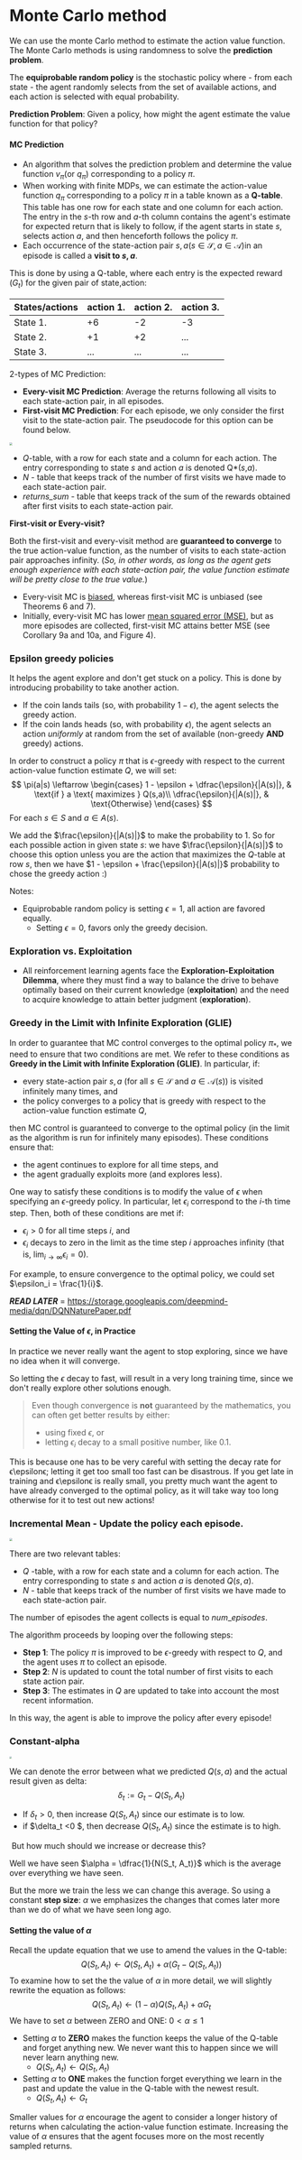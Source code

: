 # Monte Carlo method

We can use the monte Carlo method to estimate the action value function.
The Monte Carlo methods is using randomness to solve the **prediction problem**.

The **equiprobable random policy** is the stochastic policy where - from each state - the agent randomly selects from the set of available actions, and each action is selected with equal probability. 

**Prediction Problem**: Given a policy, how might the agent estimate the value function for that policy?

#### MC Prediction

* An algorithm that solves the prediction problem and determine the value function $v_{\pi} (\text{or } q_{\pi})$ corresponding to a policy $\pi$.
* When working with finite MDPs, we can estimate the action-value function $q_{\pi}$ corresponding to a policy $\pi$ in a table known as a **Q-table**.  This table has one row for each state and one column for each action.  The entry in the $s$-th row and $a$-th column contains the agent's estimate for expected return that is likely to follow, if the agent starts in state $s$, selects action $a$, and then henceforth follows the policy $\pi$.
* Each occurrence of the state-action pair $s,a (s\in\mathcal{S},a\in\mathcal{A})$in an episode is called a **visit to $s,a$**.

This is done by using a Q-table, where each entry is the expected reward ($G_t$) for the given pair of state,action:

| States/actions | action 1. | action 2. | action 3. |
| -------------- | --------- | --------- | --------- |
| State 1.       | +6        | -2        | -3        |
| State 2.       | +1        | +2        | ...       |
| State 3.       | ...       | ...       | ...       |

2-types of MC Prediction:

* **Every-visit MC Prediction**: Average the returns following all visits to each state-action pair, in all episodes.
* **First-visit MC Prediction**: For each episode, we only consider the first visit to the state-action pair. The pseudocode for this option can be found below.

<img src="images\first_visit_pseudo.png" style="zoom: 33%;" />

- *Q*-table, with a row for each state and a column for each action. The entry corresponding to state *s* and action *a* is denoted Q*(*s*,*a*).
- *N* - table that keeps track of the number of first visits we have made to each state-action pair.
- *returns\_sum* - table that keeps track of the sum of the rewards obtained after first visits to each state-action pair.

**First-visit or Every-visit?**

Both the first-visit and every-visit method are **guaranteed to converge** to the true action-value function, as the number of visits to each state-action pair approaches infinity. (*So, in other words, as long as the agent gets enough experience with each state-action pair, the value function estimate will be pretty close to the true value.*)

- Every-visit MC is [biased](https://en.wikipedia.org/wiki/Bias_of_an_estimator), whereas first-visit MC is unbiased (see Theorems 6 and 7).
- Initially, every-visit MC has lower [mean squared error (MSE)](https://en.wikipedia.org/wiki/Mean_squared_error), but as more episodes are collected, first-visit MC attains better MSE (see Corollary 9a and 10a, and Figure 4).

### Epsilon greedy policies

It helps the agent explore and don't get stuck on a policy.
This is done by introducing probability to take another action.

- If the coin lands tails (so, with probability $1-\epsilon$), the agent selects the greedy action.
- If the coin lands heads (so, with probability $\epsilon$), the agent selects an action *uniformly* at random from the set of available (non-greedy **AND** greedy) actions.

In order to construct a policy $\pi$ that is $\epsilon$-greedy with respect to the current action-value function estimate $Q$, we will set:
$$
\pi(a|s) \leftarrow 
\begin{cases}
1 - \epsilon + \dfrac{\epsilon}{|A(s)|}, & \text{if } a \text{ maximizes } Q(s,a)\\
    \dfrac{\epsilon}{|A(s)|},              & \text{Otherwise}
\end{cases}
$$
For each $s \in S$ and $a\in A(s)$.

We add the $\frac{\epsilon}{|A(s)|}$ to make the probability to 1.
So for each possible action in given state $s$: we have $\frac{\epsilon}{|A(s)|}$ to choose this option unless you are the action that maximizes the $Q$-table at row $s$, then we have $1 - \epsilon + \frac{\epsilon}{|A(s)|}$ probability to chose the greedy action :)



Notes:

* Equiprobable random policy is setting $\epsilon = 1$, all action are favored equally.
  * Setting $\epsilon = 0$, favors only the greedy decision.



### Exploration vs. Exploitation

- All reinforcement learning agents face the **Exploration-Exploitation Dilemma**, where they must find a way to balance the drive to behave optimally based on their current knowledge (**exploitation**) and the need to acquire knowledge to attain better judgment (**exploration**).



### Greedy in the Limit with Infinite Exploration (GLIE)

In order to guarantee that MC control converges to the optimal policy $\pi_*$, we need to ensure that two conditions are met.  We refer to these conditions as **Greedy in the Limit with Infinite Exploration (GLIE)**.  In particular, if:

- every state-action pair $s,a$ (for all $s\in\mathcal{S}$ and $a\in\mathcal{A}(s)$) is visited infinitely many times, and 
- the policy converges to a policy that is greedy with respect to the action-value function estimate $Q$,

then MC control is guaranteed to converge to the optimal policy (in  the limit as the algorithm is run for infinitely many episodes).  These  conditions ensure that:

- the agent continues to explore for all time steps, and
- the agent gradually exploits more (and explores less).

One way to satisfy these conditions  is to modify the value of $\epsilon$ when specifying an $\epsilon$-greedy policy.  In particular, let $\epsilon_i$ correspond to the $i$-th time step.  Then, both of these conditions are met if:

- $\epsilon_i > 0$ for all time steps $i$, and 
- $\epsilon_i$ decays to zero in the limit as the time step $i$ approaches infinity (that is, $\lim_{i\to\infty} \epsilon_i = 0$).

For example, to ensure convergence to the optimal policy, we could set $\epsilon_i = \frac{1}{i}$.

***READ LATER*** = https://storage.googleapis.com/deepmind-media/dqn/DQNNaturePaper.pdf

#### Setting the Value of $\epsilon$, in Practice

In practice we never really want the agent to stop exploring, since we have no idea when it will converge.

So letting the $\epsilon$ decay to fast, will result in a very long training time, since we don't really explore other solutions enough. 

> Even though convergence is **not** guaranteed by the mathematics, you can often get better results by either:
>
> - using fixed $\epsilon$, or
> - letting $\epsilon_i$ decay to a small positive number, like 0.1.  

This is because one has to be very careful with setting the decay rate for ϵ\epsilonϵ; letting it get too small too fast can be disastrous.  If you get late in training and ϵ\epsilonϵ is really small, you pretty much want the agent to have already converged to the optimal policy, as it will take way too long otherwise for it to test out new actions!

### Incremental Mean - Update the policy each episode.

<img src="\images\incremental_mean.png" style="zoom: 33%;" />

There are two relevant tables:

- $Q$ -table, with a row for each state and a column for each action. The entry corresponding to state $s$ and action $a$ is denoted $Q(s,a)$.
- $N$ - table that keeps track of the number of first visits we have made to each state-action pair.

The number of episodes the agent collects is equal to $num\_episodes$.

The algorithm proceeds by looping over the following steps:

- **Step 1**: The policy $\pi$ is improved to be $\epsilon$-greedy with respect to $Q$, and the agent uses $\pi$ to collect an episode.
- **Step 2**: $N$ is updated to count the total number of first visits to each state action pair.
- **Step 3**: The estimates in $Q$ are updated to take into account the most recent information.

In this way, the agent is able to improve the policy after every episode!

### Constant-alpha

<img src="\images\constant_alpha.png" style="zoom: 25%;" />

We can denote the error between what we predicted $Q(s,a)$ and the actual result given as delta:
$$
\delta_t := G_t - Q(S_t, A_t)
$$


* If $\delta_t > 0$, then increase $Q(S_t, A_t)$ since our estimate is to low.
* if $\delta_t <0 $, then decrease $Q(S_t, A_t)$ since the estimate is to high.

​	But how much should we increase or decrease this?

Well we have seen $\alpha = \dfrac{1}{N(S_t, A_t)}$ which is the average over everything we have seen.

But the more we train the less we can change this average. So using a constant **step size**: $\alpha$ we emphasizes the changes that comes later more than we do of what we have seen long ago.

#### Setting the value of $\alpha$

Recall the update equation that we use to amend the values in the Q-table:
$$
Q(S_t, A_t) \leftarrow   Q(S_t, A_t) + \alpha (G_t - Q(S_t, A_t))
$$
To examine how to set the the value of $\alpha$ in more detail, we will slightly rewrite the equation as follows:
$$
Q(S_t,A_t) \leftarrow (1-\alpha)Q(S_t,A_t) + \alpha G_t
$$
We have to set $\alpha$ between ZERO and ONE:  $0< \alpha \leq 1$

* Setting $\alpha$ to **ZERO** makes the function keeps the value of the Q-table and forget anything new. We never want this to happen since we will never learn anything new.
  * $Q(S_t,A_t) \leftarrow Q(S_t,A_t)$
* Setting $\alpha$ to **ONE** makes the function forget everything we learn in the past and update the value in the Q-table with the newest result.
  * $Q(S_t,A_t) \leftarrow G_t$

Smaller values for $\alpha$ encourage the agent to consider a longer history of returns when calculating the action-value function estimate. Increasing the value of $\alpha$ ensures that the agent focuses more on the most recently sampled returns.